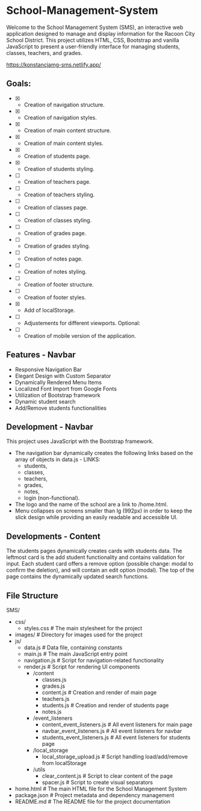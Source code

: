 # School-Management-System
Welcome to the School Management System (SMS), an interactive web application designed to manage and display information for the Racoon City School District. This project utilizes HTML, CSS, Bootstrap and vanilla JavaScript to present a user-friendly interface for managing students, classes, teachers, and grades.

https://konstancjamg-sms.netlify.app/

## Goals:
- [x] - Creation of navigation structure.
- [x] - Creation of navigation styles.
- [x] - Creation of main content structure.
- [x] - Creation of main content styles.
- [x] - Creation of students page.
- [x] - Creation of students styling.
- [ ] - Creation of teachers page.
- [ ] - Creation of teachers styling.
- [ ] - Creation of classes page.
- [ ] - Creation of classes styling.
- [ ] - Creation of grades page.
- [ ] - Creation of grades styling.
- [ ] - Creation of notes page.
- [ ] - Creation of notes styling.
- [ ] - Creation of footer structure.
- [ ] - Creation of footer styles.
- [x] - Add of localStorage.
- [ ] - Adjustements for different viewports.
Optional:
- [ ] - Creation of mobile version of the application.

## Features - Navbar
* Responsive Navigation Bar
* Elegant Design with Custom Separator
* Dynamically Rendered Menu Items
* Localized Font Import from Google Fonts
* Utilization of Bootstrap framework
* Dynamic student search
* Add/Remove students functionalities

## Development - Navbar
This project uses JavaScript with the Bootstrap framework.

* The navigation bar dynamically creates the following links based on the array of objects in data.js - LINKS:
    * students,
    * classes,
    * teachers,
    * grades,
    * notes,
    * login (non-functional).
* The logo and the name of the school are a link to /home.html.
* Menu collapses on screens smaller than lg (992px) in order to keep the slick design while providing an easily readable and accessible UI.

## Developments - Content

The students pages dynamically creates cards with students data. The leftmost card is the add student functionality and contains validation for input. Each student card offers a remove option (possible change: modal to confirm the deletion), and will contain an edit option (modal).
The top of the page contains the dynamically updated search functions.

## File Structure

SMS/
* css/
    * styles.css # The main stylesheet for the project
* images/ # Directory for images used for the project
* js/
    * data.js # Data file, containing constants
    * main.js # The main JavaScript entry point
    * navigation.js # Script for navigation-related functionality
    * render.js # Script for rendering UI components
        * /content
            * classes.js
            * grades.js
            * content.js # Creation and render of main page
            * teachers.js
            * students.js # Creation and render of students page
            * notes.js 
        * /event_listeners
            * content_event_listeners.js # All event listeners for main page
            * navbar_event_listeners.js # All event listeners for navbar
            * students_event_listeners.js # All event listeners for students page
        * /local_storage
            * local_storage_upload.js # Script handling load/add/remove from localStorage
        * /utils
            * clear_content.js # Script to clear content of the page
            * spacer.js # Script to create visual separators
* home.html # The main HTML file for the School Management System
* package.json # Project metadata and dependency management
* README.md # The README file for the project documentation
